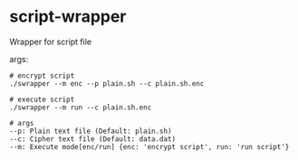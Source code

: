 # script-wrapper
Wrapper for script file

args:
```
# encrypt script
./swrapper --m enc --p plain.sh --c plain.sh.enc

# execute script
./swrapper --m run --c plain.sh.enc

# args
--p: Plain text file (Default: plain.sh)
--c: Cipher text file (Default: data.dat)
--m: Execute mode[enc/run] {enc: 'encrypt script', run: 'run script'}
```


